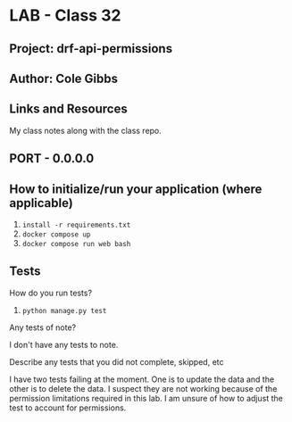 # LAB - Class 32

## Project: drf-api-permissions

## Author: Cole Gibbs

## Links and Resources

My class notes along with the class repo.

## PORT - 0.0.0.0

## How to initialize/run your application (where applicable)

1. `install -r requirements.txt`
2. `docker compose up`
3. `docker compose run web bash`

## Tests

How do you run tests?

1. `python manage.py test`

Any tests of note?

I don't have any tests to note.

Describe any tests that you did not complete, skipped, etc

I have two tests failing at the moment. One is to update the data and the other is to delete the data. I suspect they are not working because of the permission limitations required in this lab. I am unsure of how to adjust the test to account for permissions.
